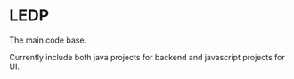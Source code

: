 # LEDP

The main code base.

Currently include both java projects for backend and javascript projects for UI.

